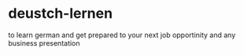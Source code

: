 # deustch-lernen

to learn german and get prepared to your next job opportinity and any business presentation
